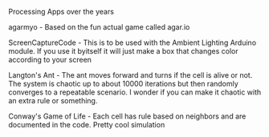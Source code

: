 Processing Apps over the years

agarmyo - Based on the fun actual game called agar.io

ScreenCaptureCode - This is to be used with the Ambient Lighting Arduino module. If you use it byitself it will just make a box that changes color according to your screen

Langton's Ant - The ant moves forward and turns if the cell is alive or not. The system is chaotic up to about 10000 iterations but then randomly converges to a repeatable scenario. I wonder if you can make it chaotic with an extra rule or something.

Conway's Game of Life - Each cell has rule based on neighbors and are documented in the code. Pretty cool simulation
